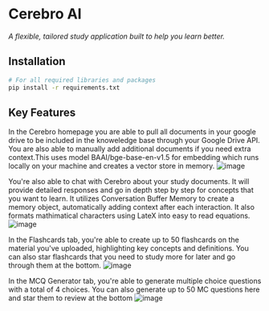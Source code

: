 # Cerebro AI
_A flexible, tailored study application built to help you learn better._

## Installation
```bash
# For all required libraries and packages 
pip install -r requirements.txt
```
## Key Features
In the Cerebro homepage you are able to pull all documents in your google drive to be included in the knoweledge base through your Google Drive API. You are also able to manually add additional documents if you need extra context.This uses model BAAI/bge-base-en-v1.5 for embedding which runs locally on your machine and creates a vector store in memory.
![image](https://github.com/user-attachments/assets/5cc739bc-9ecf-45e3-be59-1d43b2943c2f)

You're also able to chat with Cerebro about your study documents. It will provide detailed responses and go in depth step by step for concepts that you want to learn. It utilizes Conversation Buffer Memory to create a memory object, automatically adding context after each interaction. It also formats mathimatical characters using LateX into easy to read equations.
![image](https://github.com/user-attachments/assets/2bd1cc38-6d0d-4c7e-8376-2a8cb1e07928)

In the Flashcards tab, you're able to create up to 50 flashcards on the material you've uploaded, highlighting key concepts and definitions. You can also star flashcards that you need to study more for later and go through them at the bottom.
![image](https://github.com/user-attachments/assets/5b0b1ad8-3aae-482f-adb9-2ad1683d2277)

In the MCQ Generator tab, you're able to generate multiple choice questions with a total of 4 choices. You can also generate up to 50 MC questions here and star them to review at the bottom
![image](https://github.com/user-attachments/assets/790b40df-7afe-46c0-bba7-8eac818ead73)



